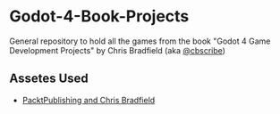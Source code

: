 # Godot-4-Book-Projects

General repository to hold all the games from the book "Godot 4 Game Development Projects" by Chris Bradfield (aka [@cbscribe](https://github.com/cbscribe))

## Assetes Used

- [PacktPublishing and Chris Bradfield](https://github.com/PacktPublishing/Godot-4-Game-Development-Projects-Second-Edition)


